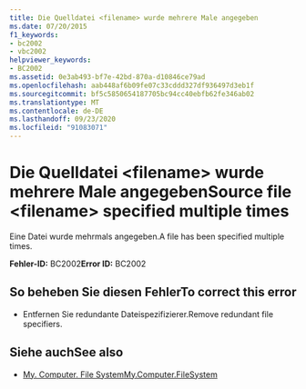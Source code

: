 ```yaml
---
title: Die Quelldatei <filename> wurde mehrere Male angegeben
ms.date: 07/20/2015
f1_keywords:
- bc2002
- vbc2002
helpviewer_keywords:
- BC2002
ms.assetid: 0e3ab493-bf7e-42bd-870a-d10846ce79ad
ms.openlocfilehash: aab448af6b09fe07c33cddd327df936497d3eb1f
ms.sourcegitcommit: bf5c5850654187705bc94cc40ebfb62fe346ab02
ms.translationtype: MT
ms.contentlocale: de-DE
ms.lasthandoff: 09/23/2020
ms.locfileid: "91083071"
---
```

# <a name="source-file-filename-specified-multiple-times"></a><span data-ttu-id="45cf2-102">Die Quelldatei \<filename> wurde mehrere Male angegeben</span><span class="sxs-lookup"><span data-stu-id="45cf2-102">Source file \<filename> specified multiple times</span></span>

<span data-ttu-id="45cf2-103">Eine Datei wurde mehrmals angegeben.</span><span class="sxs-lookup"><span data-stu-id="45cf2-103">A file has been specified multiple times.</span></span>  
  
 <span data-ttu-id="45cf2-104">**Fehler-ID:** BC2002</span><span class="sxs-lookup"><span data-stu-id="45cf2-104">**Error ID:** BC2002</span></span>  
  
## <a name="to-correct-this-error"></a><span data-ttu-id="45cf2-105">So beheben Sie diesen Fehler</span><span class="sxs-lookup"><span data-stu-id="45cf2-105">To correct this error</span></span>  
  
- <span data-ttu-id="45cf2-106">Entfernen Sie redundante Dateispezifizierer.</span><span class="sxs-lookup"><span data-stu-id="45cf2-106">Remove redundant file specifiers.</span></span>  
  
## <a name="see-also"></a><span data-ttu-id="45cf2-107">Siehe auch</span><span class="sxs-lookup"><span data-stu-id="45cf2-107">See also</span></span>

- [<span data-ttu-id="45cf2-108">My. Computer. File System</span><span class="sxs-lookup"><span data-stu-id="45cf2-108">My.Computer.FileSystem</span></span>](xref:Microsoft.VisualBasic.FileIO.FileSystem)
